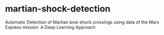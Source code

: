 # martian-shock-detection
Automatic Detection of Martian bow shock crossings using data of the Mars Express mission: A Deep Learning Approach
